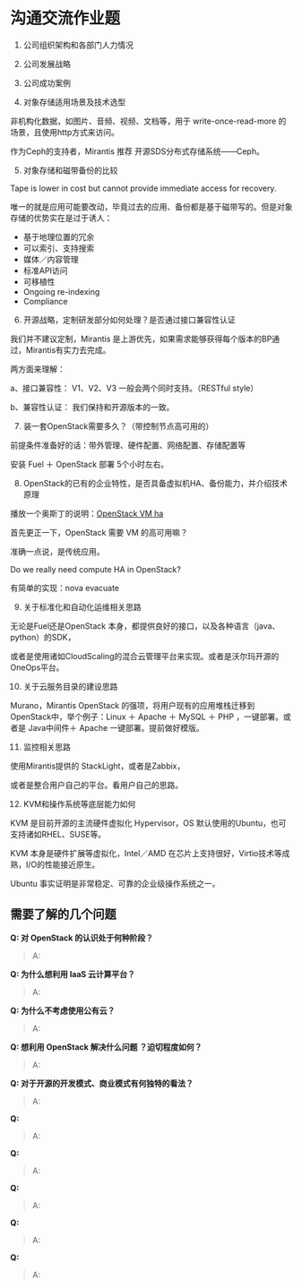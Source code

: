 # 沟通交流作业题

1. 公司组织架构和各部门人力情况

2. 公司发展战略

3. 公司成功案例

4. 对象存储适用场景及技术选型

非机构化数据，如图片、音频、视频、文档等，用于 write-once-read-more 的场景，且使用http方式来访问。

作为Ceph的支持者，Mirantis 推荐 开源SDS分布式存储系统——Ceph。


5. 对象存储和磁带备份的比较

Tape is	lower in cost but cannot provide immediate access for recovery.

唯一的就是应用可能要改动，毕竟过去的应用、备份都是基于磁带写的。但是对象存储的优势实在是过于诱人：

* 基于地理位置的冗余
* 可以索引、支持搜索
* 媒体／内容管理
* 标准API访问
* 可移植性
* Ongoing re-indexing
* Compliance 


6. 开源战略，定制研发部分如何处理？是否通过接口兼容性认证

我们并不建议定制，Mirantis 是上游优先，如果需求能够获得每个版本的BP通过，Mirantis有实力去完成。

两方面来理解： 

a、接口兼容性： V1、V2、V3 一般会两个同时支持。（RESTful style）

b、兼容性认证： 我们保持和开源版本的一致。

7. 装一套OpenStack需要多久？（带控制节点高可用的）

前提条件准备好的话：带外管理、硬件配置、网络配置、存储配置等

安装 Fuel ＋ OpenStack 部署 5个小时左右。


8. OpenStack的已有的企业特性，是否具备虚拟机HA、备份能力，并介绍技术原理

播放一个奥斯丁的说明：[OpenStack VM ha](http://aspiers.github.io/openstack-summit-2016-austin-compute-ha/#/about)

首先更正一下，OpenStack 需要 VM 的高可用嘛？

准确一点说，是传统应用。

Do we really need compute HA in OpenStack?

有简单的实现：nova evacuate


9. 关于标准化和自动化运维相关思路

无论是Fuel还是OpenStack 本身，都提供良好的接口，以及各种语言（java、python）的SDK，

或者是使用诸如CloudScaling的混合云管理平台来实现。或者是沃尔玛开源的OneOps平台。

10. 关于云服务目录的建设思路

Murano，Mirantis OpenStack 的强项，将用户现有的应用堆栈迁移到OpenStack中，举个例子：Linux ＋ Apache ＋ MySQL ＋ PHP ，一键部署。或者是 Java中间件＋ Apache 一键部署。提前做好模版。


11. 监控相关思路

使用Mirantis提供的 StackLight，或者是Zabbix，

或者是整合用户自己的平台。看用户自己的思路。

12. KVM和操作系统等底层能力如何

KVM 是目前开源的主流硬件虚拟化 Hypervisor，OS 默认使用的Ubuntu，也可支持诸如RHEL、SUSE等。

KVM 本身是硬件扩展等虚拟化，Intel／AMD 在芯片上支持很好，Virtio技术等成熟，I/O的性能接近原生。

Ubuntu 事实证明是非常稳定、可靠的企业级操作系统之一。

## 需要了解的几个问题

**Q: 对 OpenStack 的认识处于何种阶段？**
> A:

**Q: 为什么想利用 IaaS 云计算平台？**
> A:

**Q: 为什么不考虑使用公有云？**
> A:

**Q: 想利用 OpenStack 解决什么问题 ？迫切程度如何？**
> A:

**Q: 对于开源的开发模式、商业模式有何独特的看法？**
> A:

**Q:**
> A:

**Q:**
> A:

**Q:**
> A:

**Q:**
> A:

**Q:**
> A:
